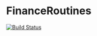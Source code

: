 # FinanceRoutines

[![Build Status](https://github.com/eloualiche/FinanceRoutines.jl/actions/workflows/CI.yml/badge.svg?branch=main)](https://github.com/eloualiche/FinanceRoutines.jl/actions/workflows/CI.yml?query=branch%3Amain)
